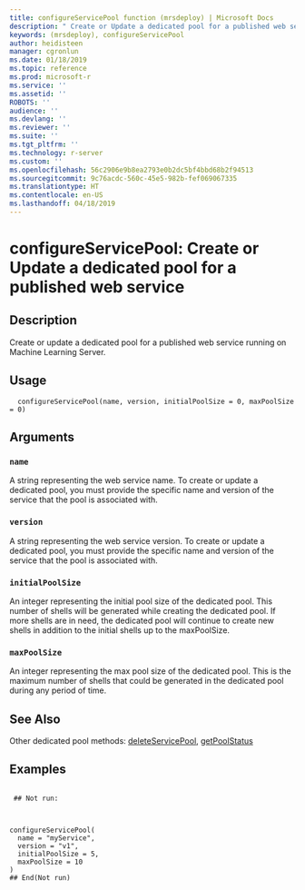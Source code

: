 ```yaml
---
title: configureServicePool function (mrsdeploy) | Microsoft Docs
description: " Create or Update a dedicated pool for a published web service running on Machine Learning Server. "
keywords: (mrsdeploy), configureServicePool
author: heidisteen
manager: cgronlun
ms.date: 01/18/2019
ms.topic: reference
ms.prod: microsoft-r
ms.service: ''
ms.assetid: ''
ROBOTS: ''
audience: ''
ms.devlang: ''
ms.reviewer: ''
ms.suite: ''
ms.tgt_pltfrm: ''
ms.technology: r-server
ms.custom: ''
ms.openlocfilehash: 56c2906e9b8ea2793e0b2dc5bf4bbd68b2f94513
ms.sourcegitcommit: 9c76acdc-560c-45e5-982b-fef069067335
ms.translationtype: HT
ms.contentlocale: en-US
ms.lasthandoff: 04/18/2019
---
```

 # <a name="configureservicepool-create-or-update-a-dedicated-pool-for-a-published-web-service"></a>configureServicePool: Create or Update a dedicated pool for a published web service 
 ## <a name="description"></a>Description

Create or update a dedicated pool for a published web service running on Machine Learning Server.


 ## <a name="usage"></a>Usage

```   
  configureServicePool(name, version, initialPoolSize = 0, maxPoolSize = 0)

```

 ## <a name="arguments"></a>Arguments



 ### `name`
 A string representing the web service name. To create or update a dedicated pool, you must provide the specific name and version of the  service that the pool is associated with.



 ### `version`
 A string representing the web service version. To create or update a dedicated pool, you must provide the specific name and version of the  service that the pool is associated with. 



 ### `initialPoolSize`
 An integer representing the initial pool size of the dedicated pool. This number of shells will be generated while creating the dedicated pool. If more shells are in need, the dedicated pool will continue  to create new shells in addition to the initial shells up to the maxPoolSize.



 ### `maxPoolSize`
 An integer representing the max pool size of the dedicated pool. This is the maximum number of shells that could be generated in the  dedicated pool during any period of time.



 ## <a name="see-also"></a>See Also

Other dedicated pool methods: [deleteServicePool](DeleteServicePool.md), [getPoolStatus](GetPoolStatus.md)

 ## <a name="examples"></a>Examples

 ```

  ## Not run:



configureServicePool(
   name = "myService",
   version = "v1",
   initialPoolSize = 5,
   maxPoolSize = 10
)
 ## End(Not run) 
```

